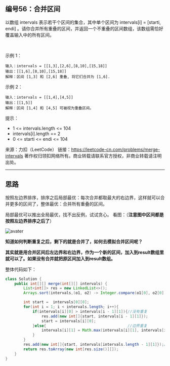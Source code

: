 ## 编号56：合并区间

以数组 intervals 表示若干个区间的集合，其中单个区间为 intervals[i] = [starti, endi] 。请你合并所有重叠的区间，并返回一个不重叠的区间数组，该数组需恰好覆盖输入中的所有区间。

 

示例 1：
```
输入：intervals = [[1,3],[2,6],[8,10],[15,18]]
输出：[[1,6],[8,10],[15,18]]
解释：区间 [1,3] 和 [2,6] 重叠, 将它们合并为 [1,6].
```
示例 2：
```
输入：intervals = [[1,4],[4,5]]
输出：[[1,5]]
解释：区间 [1,4] 和 [4,5] 可被视为重叠区间。
```
提示：

* 1 <= intervals.length <= 104
* intervals[i].length == 2
* 0 <= starti <= endi <= 104

来源：力扣（LeetCode）
链接：https://leetcode-cn.com/problems/merge-intervals
著作权归领扣网络所有。商业转载请联系官方授权，非商业转载请注明出处。

---

## 思路
按照左边界排序，排序之后局部最优：每次合并都取最大的右边界，这样就可以合并更多的区间了，整体最优：合并所有重叠的区间。

局部最优可以推出全局最优，找不出反例，试试贪心。
看图：（**注意图中区间都是按照左边界排序之后了**）

![avater](https://camo.githubusercontent.com/6af9b5e7c5b2fe5407fcf8a493bf5144acba941f0e7e62d55468f60e9f7b2b3c/68747470733a2f2f696d672d626c6f672e6373646e696d672e636e2f32303230313232333230303633323739312e706e67)


**知道如何判断重复之后，剩下的就是合并了，如何去模拟合并区间呢？**

**其实就是用合并区间后左边界和右边界，作为一个新的区间，加入到result数组里就可以了。如果没有合并就把原区间加入到result数组。**

整体代码如下：
```java
class Solution {
    public int[][] merge(int[][] intervals) {
        List<int[]> res = new LinkedList<>();
        Arrays.sort(intervals,(o1, o2) -> Integer.compare(o1[0], o2[0]));

        int start =  intervals[0][0];
        for(int i = 1; i < intervals.length; i++){
            if(intervals[i][0] > intervals[i - 1][1]){//没有重复
                res.add(new int[]{start, intervals[i - 1][1]});
                start = intervals[i][0];
            }else{                                    //边界重复
                intervals[i][1] = Math.max(intervals[i][1], intervals[i - 1][1]);//统一边界
            }
        }
        res.add(new int[]{start, intervals[intervals.length - 1][1]});//将最后一段合并的区间加入结果
        return res.toArray(new int[res.size()][]);
    }
}
```
